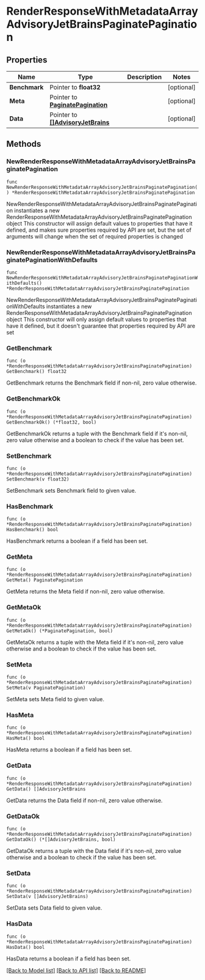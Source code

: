# RenderResponseWithMetadataArrayAdvisoryJetBrainsPaginatePagination

## Properties

Name | Type | Description | Notes
------------ | ------------- | ------------- | -------------
**Benchmark** | Pointer to **float32** |  | [optional] 
**Meta** | Pointer to [**PaginatePagination**](PaginatePagination.md) |  | [optional] 
**Data** | Pointer to [**[]AdvisoryJetBrains**](AdvisoryJetBrains.md) |  | [optional] 

## Methods

### NewRenderResponseWithMetadataArrayAdvisoryJetBrainsPaginatePagination

`func NewRenderResponseWithMetadataArrayAdvisoryJetBrainsPaginatePagination() *RenderResponseWithMetadataArrayAdvisoryJetBrainsPaginatePagination`

NewRenderResponseWithMetadataArrayAdvisoryJetBrainsPaginatePagination instantiates a new RenderResponseWithMetadataArrayAdvisoryJetBrainsPaginatePagination object
This constructor will assign default values to properties that have it defined,
and makes sure properties required by API are set, but the set of arguments
will change when the set of required properties is changed

### NewRenderResponseWithMetadataArrayAdvisoryJetBrainsPaginatePaginationWithDefaults

`func NewRenderResponseWithMetadataArrayAdvisoryJetBrainsPaginatePaginationWithDefaults() *RenderResponseWithMetadataArrayAdvisoryJetBrainsPaginatePagination`

NewRenderResponseWithMetadataArrayAdvisoryJetBrainsPaginatePaginationWithDefaults instantiates a new RenderResponseWithMetadataArrayAdvisoryJetBrainsPaginatePagination object
This constructor will only assign default values to properties that have it defined,
but it doesn't guarantee that properties required by API are set

### GetBenchmark

`func (o *RenderResponseWithMetadataArrayAdvisoryJetBrainsPaginatePagination) GetBenchmark() float32`

GetBenchmark returns the Benchmark field if non-nil, zero value otherwise.

### GetBenchmarkOk

`func (o *RenderResponseWithMetadataArrayAdvisoryJetBrainsPaginatePagination) GetBenchmarkOk() (*float32, bool)`

GetBenchmarkOk returns a tuple with the Benchmark field if it's non-nil, zero value otherwise
and a boolean to check if the value has been set.

### SetBenchmark

`func (o *RenderResponseWithMetadataArrayAdvisoryJetBrainsPaginatePagination) SetBenchmark(v float32)`

SetBenchmark sets Benchmark field to given value.

### HasBenchmark

`func (o *RenderResponseWithMetadataArrayAdvisoryJetBrainsPaginatePagination) HasBenchmark() bool`

HasBenchmark returns a boolean if a field has been set.

### GetMeta

`func (o *RenderResponseWithMetadataArrayAdvisoryJetBrainsPaginatePagination) GetMeta() PaginatePagination`

GetMeta returns the Meta field if non-nil, zero value otherwise.

### GetMetaOk

`func (o *RenderResponseWithMetadataArrayAdvisoryJetBrainsPaginatePagination) GetMetaOk() (*PaginatePagination, bool)`

GetMetaOk returns a tuple with the Meta field if it's non-nil, zero value otherwise
and a boolean to check if the value has been set.

### SetMeta

`func (o *RenderResponseWithMetadataArrayAdvisoryJetBrainsPaginatePagination) SetMeta(v PaginatePagination)`

SetMeta sets Meta field to given value.

### HasMeta

`func (o *RenderResponseWithMetadataArrayAdvisoryJetBrainsPaginatePagination) HasMeta() bool`

HasMeta returns a boolean if a field has been set.

### GetData

`func (o *RenderResponseWithMetadataArrayAdvisoryJetBrainsPaginatePagination) GetData() []AdvisoryJetBrains`

GetData returns the Data field if non-nil, zero value otherwise.

### GetDataOk

`func (o *RenderResponseWithMetadataArrayAdvisoryJetBrainsPaginatePagination) GetDataOk() (*[]AdvisoryJetBrains, bool)`

GetDataOk returns a tuple with the Data field if it's non-nil, zero value otherwise
and a boolean to check if the value has been set.

### SetData

`func (o *RenderResponseWithMetadataArrayAdvisoryJetBrainsPaginatePagination) SetData(v []AdvisoryJetBrains)`

SetData sets Data field to given value.

### HasData

`func (o *RenderResponseWithMetadataArrayAdvisoryJetBrainsPaginatePagination) HasData() bool`

HasData returns a boolean if a field has been set.


[[Back to Model list]](../README.md#documentation-for-models) [[Back to API list]](../README.md#documentation-for-api-endpoints) [[Back to README]](../README.md)


